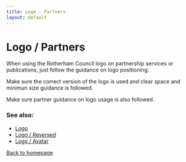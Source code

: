 ```yaml
---
title: Logo - Partners
layout: default
---
```


# Logo / Partners

When using the Rotherham Council logo on partnership services or publications, just follow the guidance on logo positioning.

Make sure the correct version of the logo is used and clear space and minimun size guidance is followed.

Make sure partner guidance on logo usage is also followed.

### See also:
- [Logo](/styleguide/logo)
- [Logo / Reversed](/styleguide/logo-reversed)
- [Logo / Avatar](/styleguide/logo-avatar)

[Back to homepage](/styleguide/)
